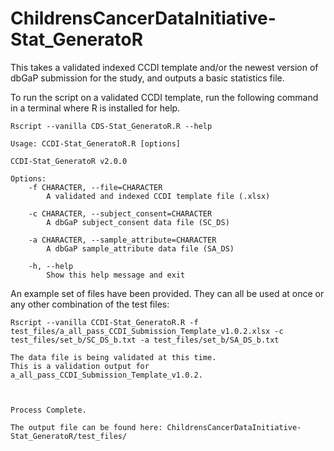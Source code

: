 # ChildrensCancerDataInitiative-Stat_GeneratoR
This takes a validated indexed CCDI template and/or the newest version of dbGaP submission for the study, and outputs a basic statistics file.


To run the script on a validated CCDI template, run the following command in a terminal where R is installed for help.

```
Rscript --vanilla CDS-Stat_GeneratoR.R --help
```

```
Usage: CCDI-Stat_GeneratoR.R [options]

CCDI-Stat_GeneratoR v2.0.0

Options:
	-f CHARACTER, --file=CHARACTER
		A validated and indexed CCDI template file (.xlsx)

	-c CHARACTER, --subject_consent=CHARACTER
		A dbGaP subject_consent data file (SC_DS)

	-a CHARACTER, --sample_attribute=CHARACTER
		A dbGaP sample_attribute data file (SA_DS)

	-h, --help
		Show this help message and exit
```

An example set of files have been provided. They can all be used at once or any other combination of the test files:

```
Rscript --vanilla CCDI-Stat_GeneratoR.R -f test_files/a_all_pass_CCDI_Submission_Template_v1.0.2.xlsx -c test_files/set_b/SC_DS_b.txt -a test_files/set_b/SA_DS_b.txt
```

```
The data file is being validated at this time.
This is a validation output for a_all_pass_CCDI_Submission_Template_v1.0.2.



Process Complete.

The output file can be found here: ChildrensCancerDataInitiative-Stat_GeneratoR/test_files/
```
